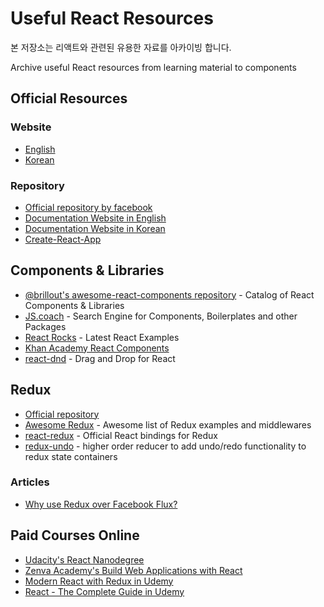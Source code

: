 # Useful React Resources

본 저장소는 리액트와 관련된 유용한 자료를 아카이빙 합니다.

Archive useful React resources from learning material to components

## Official Resources
### Website
- [English](https://reactjs.org/)
- [Korean](https://ko.reactjs.org/)
### Repository
- [Official repository by facebook](https://github.com/facebook/react)
- [Documentation Website in English](https://github.com/reactjs/reactjs.org)
- [Documentation Website in Korean](https://github.com/reactjs/ko.reactjs.org)
- [Create-React-App](https://github.com/facebook/create-react-app)


## Components & Libraries
- [@brillout's awesome-react-components repository](https://github.com/brillout/awesome-react-components) - Catalog of React Components & Libraries
- [JS.coach](https://js.coach/) - Search Engine for Components, Boilerplates and other Packages
- [React Rocks](https://react.rocks/) - Latest React Examples
- [Khan Academy React Components](https://github.com/Khan/react-components)
- [react-dnd](https://github.com/react-dnd/react-dnd) - Drag and Drop for React


## Redux
- [Official repository](https://github.com/reduxjs/redux)
- [Awesome Redux](https://github.com/xgrommx/awesome-redux) - Awesome list of Redux examples and middlewares
- [react-redux](https://github.com/reduxjs/react-redux) - Official React bindings for Redux
- [redux-undo](https://github.com/omnidan/redux-undo) - higher order reducer to add undo/redo functionality to redux state containers


### Articles
- [Why use Redux over Facebook Flux?](https://stackoverflow.com/questions/32461229/why-use-redux-over-facebook-flux/42952362)


## Paid Courses Online
- [Udacity's React Nanodegree](https://www.udacity.com/course/react-nanodegree--nd019)
- [Zenva Academy's Build Web Applications with React](https://academy.zenva.com/product/build-web-applications-with-react/)
- [Modern React with Redux in Udemy](https://www.udemy.com/react-redux/)
- [React - The Complete Guide in Udemy](https://www.udemy.com/react-the-complete-guide-incl-redux)
